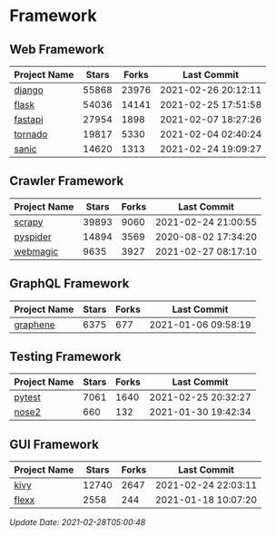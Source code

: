 # Framework

## Web Framework
| Project Name | Stars | Forks | Last Commit |
| ------------ | ----- | ----- | ----------- |
| [django](https://github.com/django/django) | 55868 | 23976 | 2021-02-26 20:12:11 |
| [flask](https://github.com/pallets/flask) | 54036 | 14141 | 2021-02-25 17:51:58 |
| [fastapi](https://github.com/tiangolo/fastapi) | 27954 | 1898 | 2021-02-07 18:27:26 |
| [tornado](https://github.com/tornadoweb/tornado) | 19817 | 5330 | 2021-02-04 02:40:24 |
| [sanic](https://github.com/sanic-org/sanic) | 14620 | 1313 | 2021-02-24 19:09:27 |

## Crawler Framework
| Project Name | Stars | Forks | Last Commit |
| ------------ | ----- | ----- | ----------- |
| [scrapy](https://github.com/scrapy/scrapy) | 39893 | 9060 | 2021-02-24 21:00:55 |
| [pyspider](https://github.com/binux/pyspider) | 14894 | 3569 | 2020-08-02 17:34:20 |
| [webmagic](https://github.com/code4craft/webmagic) | 9635 | 3927 | 2021-02-27 08:17:10 |

## GraphQL Framework
| Project Name | Stars | Forks | Last Commit |
| ------------ | ----- | ----- | ----------- |
| [graphene](https://github.com/graphql-python/graphene) | 6375 | 677 | 2021-01-06 09:58:19 |

## Testing Framework
| Project Name | Stars | Forks | Last Commit |
| ------------ | ----- | ----- | ----------- |
| [pytest](https://github.com/pytest-dev/pytest) | 7061 | 1640 | 2021-02-25 20:32:27 |
| [nose2](https://github.com/nose-devs/nose2) | 660 | 132 | 2021-01-30 19:42:34 |

## GUI Framework
| Project Name | Stars | Forks | Last Commit |
| ------------ | ----- | ----- | ----------- |
| [kivy](https://github.com/kivy/kivy) | 12740 | 2647 | 2021-02-24 22:03:11 |
| [flexx](https://github.com/flexxui/flexx) | 2558 | 244 | 2021-01-18 10:07:20 |

*Update Date: 2021-02-28T05:00:48*
